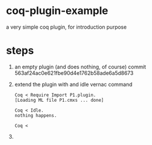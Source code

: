 # coq-plugin-example
a very simple coq plugin, for introduction purpose

# steps

1. an empty plugin (and does nothing, of course) commit 563af24ac0e621fbe90d4e1762b58ade6a5d8673
2. extend the plugin with and idle vernac command

    ```coq
    Coq < Require Import P1.plugin.
    [Loading ML file P1.cmxs ... done]

    Coq < Idle.
    nothing happens.

    Coq <
    ```

3. 